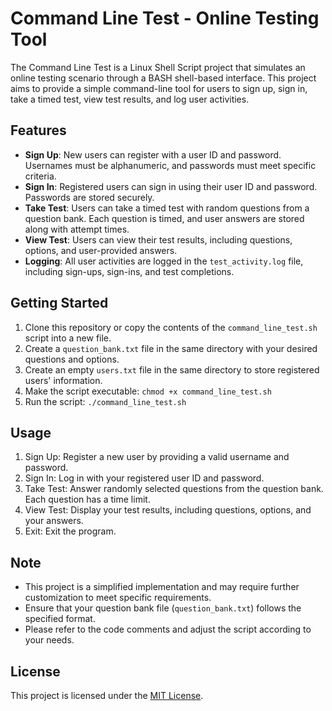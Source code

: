 # Command Line Test - Online Testing Tool

The Command Line Test is a Linux Shell Script project that simulates an online testing scenario through a BASH shell-based interface. This project aims to provide a simple command-line tool for users to sign up, sign in, take a timed test, view test results, and log user activities.

## Features

- **Sign Up**: New users can register with a user ID and password. Usernames must be alphanumeric, and passwords must meet specific criteria.
- **Sign In**: Registered users can sign in using their user ID and password. Passwords are stored securely.
- **Take Test**: Users can take a timed test with random questions from a question bank. Each question is timed, and user answers are stored along with attempt times.
- **View Test**: Users can view their test results, including questions, options, and user-provided answers.
- **Logging**: All user activities are logged in the `test_activity.log` file, including sign-ups, sign-ins, and test completions.

## Getting Started

1. Clone this repository or copy the contents of the `command_line_test.sh` script into a new file.
2. Create a `question_bank.txt` file in the same directory with your desired questions and options.
3. Create an empty `users.txt` file in the same directory to store registered users' information.
4. Make the script executable: `chmod +x command_line_test.sh`
5. Run the script: `./command_line_test.sh`

## Usage

1. Sign Up: Register a new user by providing a valid username and password.
2. Sign In: Log in with your registered user ID and password.
3. Take Test: Answer randomly selected questions from the question bank. Each question has a time limit.
4. View Test: Display your test results, including questions, options, and your answers.
5. Exit: Exit the program.

## Note

- This project is a simplified implementation and may require further customization to meet specific requirements.
- Ensure that your question bank file (`question_bank.txt`) follows the specified format.
- Please refer to the code comments and adjust the script according to your needs.

## License

This project is licensed under the [MIT License](LICENSE).
